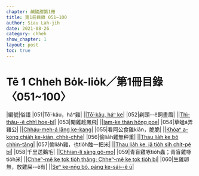 ```yaml
---
chapter: 鹹酸甜第1冊
title: 第1冊目錄 051~100
author: Siau Lah-jih
date: 2021-08-26
category: chheh
show_chapter: 1
layout: post
toc: true
---
```


# Tē 1 Chheh Bo̍k-lio̍k／第1冊目錄 〈051~100〉



|編號|俗語
|051|Tō͘-kâu，háⁿ雞|
||[Tō͘-kâu, háⁿ ke](10-21.html)|
|052|剃頭--ê飼畫眉|
||[Thì-thâu--ê chhī hoe-bî](10-22.html)|
|053|閹雞趁鳳飛|
||[Iam-ke thàn hōng poe](10-23.html)|
|054|草蜢á弄雞公|
||[Chháu-meh-á lāng ke-kang](10-24.html)|
|055|看阿公食雞kiān，脆脆|
||[Khòaⁿ a-kong chia̍h ke-kiān, chhè-chhè](10-25.html)|
|056|偷lia̍h雞無秤重|
||[Thau lia̍h ke bô chhìn-tāng](10-26.html)|
|057|偷lia̍h雞，也tio̍h蝕一把米|
||[Thau lia̍h ke, iā tio̍h si̍h chi̍t-pé bí](10-27.html)|
|058|千里送鵝毛|
||[Chhian-lí sàng gô-mo͘](10-28.html)|
|059|青盲雞啄tio̍h蟲；青盲雞啄tio̍h米|
||[Chheⁿ-mê ke tok tio̍h thâng; Chheⁿ-mê ke tok tio̍h bí](10-29.html)|
|060|生雞卵無，放雞屎--ê有|
||[Seⁿ ke-nn̄g bô, pàng ke-sái--ê ū](10-30.html)|
